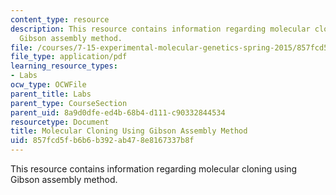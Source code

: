```yaml
---
content_type: resource
description: This resource contains information regarding molecular cloning using
  Gibson assembly method.
file: /courses/7-15-experimental-molecular-genetics-spring-2015/857fcd5fb6b6b392ab478e8167337b8f_MIT7_15S15_Molecular.pdf
file_type: application/pdf
learning_resource_types:
- Labs
ocw_type: OCWFile
parent_title: Labs
parent_type: CourseSection
parent_uid: 8a9d0dfe-ed4b-68b4-d111-c90332844534
resourcetype: Document
title: Molecular Cloning Using Gibson Assembly Method
uid: 857fcd5f-b6b6-b392-ab47-8e8167337b8f
---
```

This resource contains information regarding molecular cloning using Gibson assembly method.

